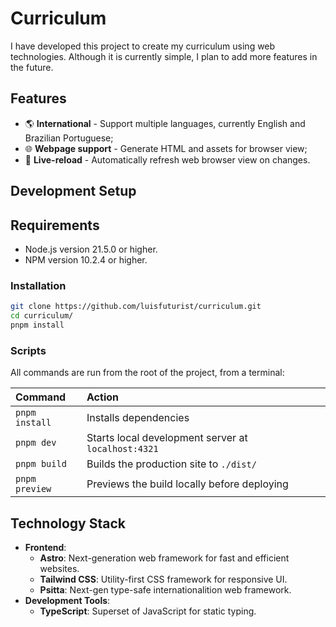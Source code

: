 # Curriculum

I have developed this project to create my curriculum using web technologies. Although it is currently simple, I plan to add more features in the future.

## Features

* 🌎 **International** - Support multiple languages, currently English and Brazilian Portuguese;
* 🌐 **Webpage support** - Generate HTML and assets for browser view;
* 🔄 **Live-reload** - Automatically refresh web browser view on changes.

## Development Setup

## Requirements

- Node.js version 21.5.0 or higher.
- NPM version 10.2.4 or higher.

### Installation

```bash
git clone https://github.com/luisfuturist/curriculum.git
cd curriculum/
pnpm install
```

### Scripts

All commands are run from the root of the project, from a terminal:

| Command          | Action                                               |
| :--------------- | :--------------------------------------------------- |
| `pnpm install`   | Installs dependencies                                |
| `pnpm dev`       | Starts local development server at `localhost:4321`  |
| `pnpm build`     | Builds the production site to `./dist/`              |
| `pnpm preview`   | Previews the build locally before deploying          |

## Technology Stack

- **Frontend**:
  - **Astro**: Next-generation web framework for fast and efficient websites.
  - **Tailwind CSS**: Utility-first CSS framework for responsive UI.
  - **Psitta**: Next-gen type-safe internationalition web framework.
- **Development Tools**:
  - **TypeScript**: Superset of JavaScript for static typing.
